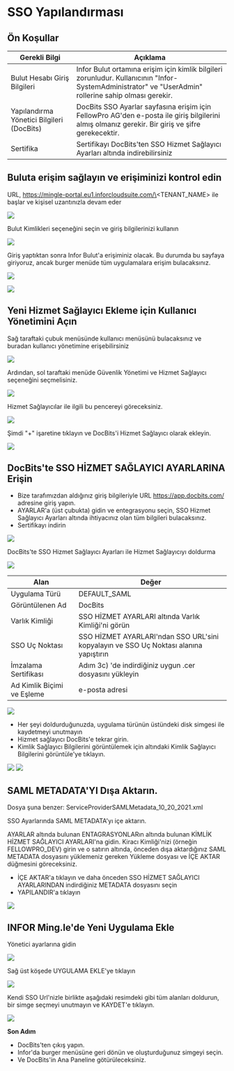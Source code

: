 # SSO Yapılandırması

## Ön Koşullar

| Gerekli Bilgi                 | Açıklama                                                                                                                                         |
| ------------------------------ | ------------------------------------------------------------------------------------------------------------------------------------------------- |
| Bulut Hesabı Giriş Bilgileri   | Infor Bulut ortamına erişim için kimlik bilgileri zorunludur. Kullanıcının "Infor-SystemAdministrator" ve "UserAdmin" rollerine sahip olması gerekir. |
| Yapılandırma Yönetici Bilgileri (DocBits) | DocBits SSO Ayarlar sayfasına erişim için FellowPro AG'den e-posta ile giriş bilgilerini almış olmanız gerekir. Bir giriş ve şifre gerekecektir. |
| Sertifika                      | Sertifikayı DocBits'ten SSO Hizmet Sağlayıcı Ayarları altında indirebilirsiniz                                                                      |

## Buluta erişim sağlayın ve erişiminizi kontrol edin

URL, https://mingle-portal.eu1.inforcloudsuite.com/\<TENANT\_NAME> ile başlar ve kişisel uzantınızla devam eder

![](https://lh7-us.googleusercontent.com/bLBEM2KCtSiztzy3htdtA8hpnR9J616ecGXPVYZIn-r\_m1tHkLeC8SJZJobl8Hu-Xju4WR7BanVq6NClf9hvbp5qXpjLVHaO9thfmE6-2ITJrlIZzv6OyG93KVhmOsdt6xiEoNrfJO8PwUFRDBblMT4)

Bulut Kimlikleri seçeneğini seçin ve giriş bilgilerinizi kullanın

![](https://lh7-us.googleusercontent.com/aF9VyjY-cuTx5NZ9GdnyOQjZmegW9Hp5r7-8AY8SJb1Lj-\_saFTwju49KKqltxXt3ZevQ1Yr47MRQA0UdXkXeb2TnactKpxC5YV3eqkyZiYJVx-cVkolYfwuJElPEgiYMrRQSeSb5fALoUQehxQUh\_0)

Giriş yaptıktan sonra Infor Bulut'a erişiminiz olacak. Bu durumda bu sayfaya giriyoruz, ancak burger menüde tüm uygulamalara erişim bulacaksınız.

![](https://lh7-us.googleusercontent.com/rUfjNI7DIYDw\_sm-KWcGaU\_xGWRZesRkyoYB\_00gOe6OUVAeFXL4UvlKWdtuz771fElXi4fC9NWahRQVLGAxAL6alR5K8edHcOdpdxu-PPfGO7O9exx61NyL4KTqNrt2AofIcnkbWyjf2EGeytPKTdA)

![](https://lh7-us.googleusercontent.com/low1Mq1NxL-Fzo72m-Wy8RPaooMuuQHBdA7rMFVcl7Ps\_G284L2Ze-BjEGy2bM7gcbeWBNeMm6yU8taNCUXgSzb9OcRWRFhQACzsg90XxmxhIfXanKz\_y8tqB4qv8I3W6HIj7SB84NzqK0IJ6UAcYbs)

## Yeni Hizmet Sağlayıcı Ekleme için Kullanıcı Yönetimini Açın

Sağ taraftaki çubuk menüsünde kullanıcı menüsünü bulacaksınız ve buradan kullanıcı yönetimine erişebilirsiniz

![](https://lh7-us.googleusercontent.com/4SvG9pBCyZxBc-kUzwGarIdJkL4S-3bbFnxdfEQoAczOY7abTN72-MYDZ7TtIMqpvAkgsrpM\_Fz2sud5M84r8PrAXkEZHJuhIAAHCCpxqKwkmmfFVnCxiU-iLLBeAlEANp05j\_3kznyOGYqOgs1e1fo)

Ardından, sol taraftaki menüde Güvenlik Yönetimi ve Hizmet Sağlayıcı seçeneğini seçmelisiniz.

![](https://lh7-us.googleusercontent.com/F2dwiMbEqSF8XkZz5JvuOOOjs6MoxIqUAyj3gU6QasaGEUPuPiR\_ANQuJ6wrZjnl1LWNRh2aBBvLvXNp85yfpTjnJP6cLbNoEfcjTbbDyrGfEciYu39jXwcBral6Q70IKkIvzANbJN1WjIonpDzPZQ0)

Hizmet Sağlayıcılar ile ilgili bu pencereyi göreceksiniz.

![](https://lh7-us.googleusercontent.com/BBANp\_qDLF8qBKXErAc65893Ya954hqNzg2U8xK-oZCXiSqr\_pboGzuLLW7cCeDjjpCzJn1Zkzc5B4IAI-NOCA\_E5EVW47AWixVGRDUkJ4NGuqAAXYM2UDmIWgi2DggfPkE2CaX0Da7CPGBNrDbe9Yo)

Şimdi "+" işaretine tıklayın ve DocBits'i Hizmet Sağlayıcı olarak ekleyin.&#x20;

![](https://lh7-us.googleusercontent.com/Ksq7zDLEy0AZ3CfobBG8ua2QXsec10nJ3UAed-LXsziZs4VVzxdydmWzP4lBgIOkfQmiCSQo4Q-773wRbsGLyvk2UG4Mj34HeyiSyRAAET7Ojr8mJFZENfAszSViM-QPpcC3AIEFOQuKWYfN0-jOsHY)

## DocBits'te SSO HİZMET SAĞLAYICI AYARLARINA Erişin

* Bize tarafımızdan aldığınız giriş bilgileriyle URL https://app.docbits.com/ adresine giriş yapın.
* AYARLAR'a (üst çubukta) gidin ve entegrasyonu seçin, SSO Hizmet Sağlayıcı Ayarları altında ihtiyacınız olan tüm bilgileri bulacaksınız.
* Sertifikayı indirin

![](https://lh7-us.googleusercontent.com/R9VSArrCuGWySeSTYBCLHXybVdvbx37TiviLKFvgNZVfaGXITpxoNkIY4JUMuaROZ1f9BYmqfhhq5YYdRbIz5aJaLGAt7oOxZ5m47MAzgUacP-STjdEHzcy1zjgq22YUh4UrqiTrzC969upxt1qDFxs)

DocBits'te SSO Hizmet Sağlayıcı Ayarları ile Hizmet Sağlayıcıyı doldurma&#x20;

![](https://lh7-us.googleusercontent.com/ATCza1efYWKWr7MfDZfa3WbK1r88L9U91fKs319lTh\_QZxyJEp5WLjjCuOqwqnA6Li-h3\_KmRzaxVujbhqTn4Xq6eHAaeAt3K5Whg4KuLPlgTHAuCU02YXaOqhPNBAWSERRwCCmuXQDknoTPosNlDgA)

| Alan                       | Değer                                                                                      |
| -------------------------- | ------------------------------------------------------------------------------------------ |
| Uygulama Türü              | DEFAULT\_SAML                                                                              |
| Görüntülenen Ad            | DocBits                                                                                    |
| Varlık Kimliği             | SSO HİZMET AYARLARI altında Varlık Kimliği'ni görün                                      |
| SSO Uç Noktası             | SSO HİZMET AYARLARI'ndan SSO URL'sini kopyalayın ve SSO Uç Noktası alanına yapıştırın    |
| İmzalama Sertifikası       | Adım 3c) 'de indirdiğiniz uygun .cer dosyasını yükleyin                                  |
| Ad Kimlik Biçimi ve Eşleme | e-posta adresi                                                                             |

![](https://lh7-us.googleusercontent.com/YfEUu3X34cjKrPKTLybMvRn-6rKS5aSWGoJLria08yYFZYyidnnVQKRJgzVgudPVPk8k9xWwUpzQyGi2peHFxY8UsQvXV-2twH9G-8IiFSRfoCk5eQUnoplNrttNYNYKUDjs7ckFw0BVYpzGz26Htxs)

* Her şeyi doldurduğunuzda, uygulama türünün üstündeki disk simgesi ile kaydetmeyi unutmayın
* Hizmet sağlayıcı DocBits'e tekrar girin.
* Kimlik Sağlayıcı Bilgilerini görüntülemek için altındaki Kimlik Sağlayıcı Bilgilerini görüntüle'ye tıklayın.

![](https://lh7-us.googleusercontent.com/ajA6zmOcJCNOHJM\_2fUMaObnOGzTLmjUHhOm5QfR7inIfhavc0YywcyUHalVY22ay5rG\_JtcTbUVUX7ZIn7GOPecylljFLdhrQg-JzOZ3Vcav8FM0ZdjT82otfdNYMFyPT3W3ZZuXpKJ1gUcvyx70jU)
![](https://lh7-us.googleusercontent.com/7VPP4izI8E5idcQOA3zRhCOCB5L9uZuylVcMhToiHUI3qk_fCE4n30D-ccYO3OAvAjIrrhJ-AApNMJ7tQO3DmtP3TS5n5r15YUgf_FzBCdL77a_wcAIE0zS2VjKLPB2iPaxOokPHk9G5NW86MV6sZUI)

## SAML METADATA'YI Dışa Aktarın.

Dosya şuna benzer: ServiceProviderSAMLMetadata_10_20_2021.xml

SSO Ayarlarında SAML METADATA'yı içe aktarın.

AYARLAR altında bulunan ENTAGRASYONLARın altında bulunan KİMLİK HİZMET SAĞLAYICI AYARLARI'na gidin. Kiracı Kimliği'nizi (örneğin FELLOWPRO_DEV) girin ve o satırın altında, önceden dışa aktardığınız SAML METADATA dosyasını yüklemeniz gereken Yükleme dosyası ve İÇE AKTAR düğmesini göreceksiniz.

* İÇE AKTAR'a tıklayın ve daha önceden SSO HİZMET SAĞLAYICI AYARLARINDAN indirdiğiniz METADATA dosyasını seçin
* YAPILANDIR'a tıklayın

![](https://lh7-us.googleusercontent.com/7-v_YNgl_29WrK2lE62nEfIRQ3R5KVmOL_PeR8_ZxS8LNxHSVpHuKcNwDAmaSGTNepi0Izg64T3l3FY6XUSMZCVB-kyV3cbf0DtI-9GnspkrSibmRW3Dx2ESxZeyrkseRYRKdnmUn-GR4fmh8gUx_Rg)

## INFOR Ming.le'de Yeni Uygulama Ekle

Yönetici ayarlarına gidin

![](https://lh7-us.googleusercontent.com/D5shQ6CN5YAbGM_0Gr6Hf7-nOlAkTXMyOSr1DntZv8NMSg-mxT5ckp2uIxpHkt4WRQGwCcpIBip9D4Q7_Z590oRQOlg36lu9Y_gq0VxHojNu8ma_3tvtYzrBlZVJJdrXPoib9cvizawCBxGaQlvZ4x8)

Sağ üst köşede UYGULAMA EKLE'ye tıklayın

![](https://lh7-us.googleusercontent.com/l1JjP7c7Y9Echd_xx9gEoG7zD-U9wLv-0DNpHtdycXco--1urpcmObRhW4mYngaS8U0OcSv3vA_wSvg3diSMmsC50BcSTbcMD47hsS7q3QwssdS7cY8rpNQHF7v_20_tBpZRuUhTLZ5bY6QnD53T0Lw)

Kendi SSO Url'nizle birlikte aşağıdaki resimdeki gibi tüm alanları doldurun, bir simge seçmeyi unutmayın ve KAYDET'e tıklayın.

![](https://lh7-us.googleusercontent.com/_ToZv0_KzrnCJtTprJU7FJirxGC9Vn7c632BaLbIQH8aSJCAeOaw6XxpJ3nzUKs4yI4MtEX5QxuLwf_ywjiAP_cEdVEV8fIueOGh10A46pBIEnK5cDu4PS-q2La8tbqOWQb3nkKPyfgfEYxRDlWf7bI)

**Son Adım**

* DocBits'ten çıkış yapın.
* Infor'da burger menüsüne geri dönün ve oluşturduğunuz simgeyi seçin.
* Ve DocBits'in Ana Paneline götürüleceksiniz.
